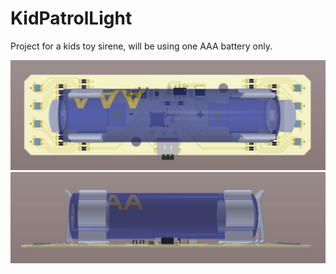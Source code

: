 # KidPatrolLight

Project for a kids toy sirene, will be using one AAA battery only.

![PCB top view](hardware/renders/top_view.png)
![PCB side view](hardware/renders/side_view.png)